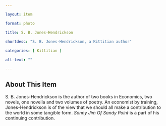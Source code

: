 ```yaml
--- 

layout: item

format: photo 

title: S. B. Jones-Hendrickson 
 
shortdesc: "S. B. Jones-Hendrickson, a Kittitian author"

categories: [ Kittitian ] 

alt-text: ""

--- 
```


## About This Item 

S. B. Jones-Hendrickson is the author of two books in Economics, two novels, one novella and two volumes of poetry. An economist by training, Jones-Hendrickson is of the view that we should all make a contribution to the world in some tangible form. _Sonny Jim Of Sandy Point_ is a part of his continuing contribution. 
